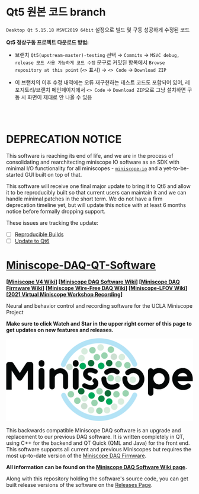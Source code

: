 # Qt5 원본 코드 branch

`Desktop Qt 5.15.18 MSVC2019 64bit` 설정으로 빌드 및 구동 성공하게 수정된 코드

**Qt5 정상구동 프로젝트 다운로드 방법:**

- 브랜치 `Qt5(upstream-master)-testing` 선택 &rarr; `Commits` &rarr; `MSVC debug, release 모드 사용 가능하게 코드 수정` 문구로 커밋된 항목에서 `Browse repository at this point` (`<>` 표시) &rarr; `<> Code` &rarr; `Download ZIP`

- 이 브랜치의 이후 수정 내역에는 오류 재구현하는 테스트 코드도 포함되어 있어, 레포지토리/브랜치 메인페이지에서 `<> Code` &rarr; `Download ZIP`으로 그냥 설치하면 구동 시 화면이 제대로 안 나올 수 있음

<br>
<br>

# DEPRECATION NOTICE

This software is reaching its end of life, and we are in the process of consolidating and rearchitecting miniscope IO software as an SDK with minimal I/O functionality for all miniscopes - [`miniscope-io`](https://github.com/Aharoni-Lab/miniscope-io) and a yet-to-be-started GUI built on top of that. 

This software will receive one final major update to bring it to Qt6 and allow it to be reproducibly built so that current users can maintain it and we can handle minimal patches in the short term. We do not have a firm deprecation timeline yet, but will update this notice with at least 6 months notice before formally dropping support. 

These issues are tracking the update:
- [ ] [Reproducible Builds](https://github.com/Aharoni-Lab/Miniscope-DAQ-QT-Software/issues/61)
- [ ] [Update to Qt6](https://github.com/Aharoni-Lab/Miniscope-DAQ-QT-Software/issues/62)

# [Miniscope-DAQ-QT-Software](https://github.com/Aharoni-Lab/Miniscope-DAQ-QT-Software)

**[[Miniscope V4 Wiki](https://github.com/Aharoni-Lab/Miniscope-v4/wiki)] [[Miniscope DAQ Software Wiki](https://github.com/Aharoni-Lab/Miniscope-DAQ-QT-Software/wiki)] [[Miniscope DAQ Firmware Wiki](https://github.com/Aharoni-Lab/Miniscope-DAQ-Cypress-firmware/wiki)] [[Miniscope Wire-Free DAQ Wiki](https://github.com/Aharoni-Lab/Miniscope-Wire-Free-DAQ/wiki)] [[Miniscope-LFOV Wiki](https://github.com/Aharoni-Lab/Miniscope-LFOV/wiki)][[2021 Virtual Miniscope Workshop Recording](https://sites.google.com/metacell.us/miniscope-workshop-2021)]**

Neural and behavior control and recording software for the UCLA Miniscope Project

**Make sure to click Watch and Star in the upper right corner of this page to get updates on new features and releases.**

<p align="center">
  <img width="600" src="https://github.com/Aharoni-Lab/Miniscope-DAQ-QT-Software/blob/master/wikiImg/miniscope_bright.png ">
</p>


This backwards compatible Miniscope DAQ software is an upgrade and replacement to our previous DAQ software. It is written completely in QT, using C++ for the backend and QT Quick (QML and Java) for the front end. This software supports all current and previous Miniscopes but requires the most up-to-date version of the [Miniscope DAQ Firmware](https://github.com/Aharoni-Lab/Miniscope-DAQ-Cypress-firmware).

**All information can be found on the [Miniscope DAQ Software Wiki page](https://github.com/Aharoni-Lab/Miniscope-DAQ-QT-Software/wiki).**

Along with this repository holding the software's source code, you can get built release versions of the software on the [Releases Page](https://github.com/Aharoni-Lab/Miniscope-DAQ-QT-Software/releases).
